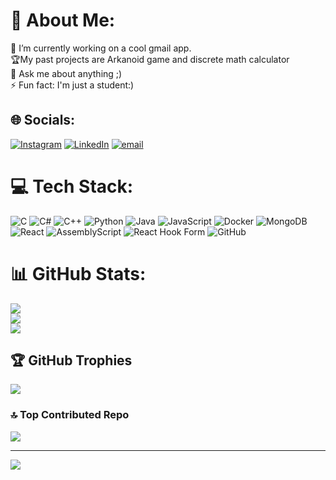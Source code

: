 # 💫 About Me:
🔭 I’m currently working on a cool gmail app.<br>🏆My past projects are Arkanoid game and discrete math calculator<br>💬 Ask me about anything ;)<br>⚡ Fun fact: I'm just a student:)


## 🌐 Socials:
[![Instagram](https://img.shields.io/badge/Instagram-%23E4405F.svg?logo=Instagram&logoColor=white)](https://instagram.com/https://www.instagram.com/glamziv?igsh=MWRuN25ndHRoeDZteg==) [![LinkedIn](https://img.shields.io/badge/LinkedIn-%230077B5.svg?logo=linkedin&logoColor=white)](https://www.linkedin.com/in/ziv-glam)
 [![email](https://img.shields.io/badge/Email-D14836?logo=gmail&logoColor=white)](mailto:glamziv9@gmail.com) 

# 💻 Tech Stack:
![C](https://img.shields.io/badge/c-%2300599C.svg?style=for-the-badge&logo=c&logoColor=white) ![C#](https://img.shields.io/badge/c%23-%23239120.svg?style=for-the-badge&logo=csharp&logoColor=white) ![C++](https://img.shields.io/badge/c++-%2300599C.svg?style=for-the-badge&logo=c%2B%2B&logoColor=white) ![Python](https://img.shields.io/badge/python-3670A0?style=for-the-badge&logo=python&logoColor=ffdd54) ![Java](https://img.shields.io/badge/java-%23ED8B00.svg?style=for-the-badge&logo=openjdk&logoColor=white) ![JavaScript](https://img.shields.io/badge/javascript-%23323330.svg?style=for-the-badge&logo=javascript&logoColor=%23F7DF1E) ![Docker](https://img.shields.io/badge/docker-%230db7ed.svg?style=for-the-badge&logo=docker&logoColor=white) ![MongoDB](https://img.shields.io/badge/MongoDB-%234ea94b.svg?style=for-the-badge&logo=mongodb&logoColor=white) ![React](https://img.shields.io/badge/react-%2320232a.svg?style=for-the-badge&logo=react&logoColor=%2361DAFB) ![AssemblyScript](https://img.shields.io/badge/assembly%20script-%23000000.svg?style=for-the-badge&logo=assemblyscript&logoColor=white) ![React Hook Form](https://img.shields.io/badge/React%20Hook%20Form-%23EC5990.svg?style=for-the-badge&logo=reacthookform&logoColor=white) ![GitHub](https://img.shields.io/badge/github-%23121011.svg?style=for-the-badge&logo=github&logoColor=white)
# 📊 GitHub Stats:
![](https://github-readme-stats.vercel.app/api?username=blablablablebleble&theme=dark&hide_border=false&include_all_commits=true&count_private=false)<br/>
![](https://nirzak-streak-stats.vercel.app/?user=blablablablebleble&theme=dark&hide_border=false)<br/>
![](https://github-readme-stats.vercel.app/api/top-langs/?username=blablablablebleble&theme=dark&hide_border=false&include_all_commits=true&count_private=false&layout=compact)

## 🏆 GitHub Trophies
![](https://github-profile-trophy.vercel.app/?username=blablablablebleble&theme=tokyonight&no-frame=false&no-bg=false&margin-w=4)

### 🔝 Top Contributed Repo
![](https://github-contributor-stats.vercel.app/api?username=blablablablebleble&limit=5&theme=tokyonight&combine_all_yearly_contributions=true)

---
[![](https://visitcount.itsvg.in/api?id=blablablablebleble&icon=10&color=13)](https://visitcount.itsvg.in)

<!-- Proudly created with GPRM ( https://gprm.itsvg.in ) -->
